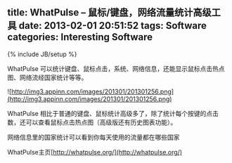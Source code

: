 title: WhatPulse – 鼠标/键盘，网络流量统计高级工具
date: 2013-02-01 20:51:52
tags: Software
categories: Interesting Software
---

{% include JB/setup %}


WhatPulse 可以统计键盘、鼠标点击，系统、网络信息，还能显示鼠标点击热点图、网络流经国家统计等等。

![http://img3.appinn.com/images/201301/201301256.png](http://img3.appinn.com/images/201301/201301256.png)


WhatPulse 相比于普通的键盘、鼠标统计高级多了，除了统计每个按键的点击数，还可以查看鼠标点击热点图（高级版还有历史图表功能）。

网络信息里的国家统计可以看到你每天使用的流量都在哪些国家

WhatPulse主页[http://whatpulse.org/](http://whatpulse.org/)